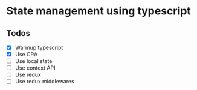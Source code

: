 # State management using typescript

## Todos
- [x] Warmup typescript
- [x] Use CRA
- [ ] Use local state
- [ ] Use context API
- [ ] Use redux
- [ ] Use redux middlewares
